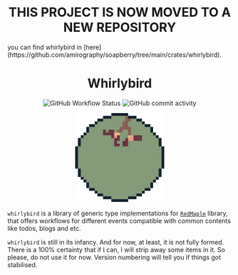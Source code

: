 <h1 align="center">
THIS PROJECT IS NOW MOVED TO A NEW REPOSITORY
</h1>
you can find whirlybird in [here](https://github.com/amirography/soapberry/tree/main/crates/whirlybird).

<h1 align="center">
Whirlybird
</h1>
<p align="center">
<img alt="GitHub Workflow Status" src="https://img.shields.io/github/actions/workflow/status/amirography/whirlybird/rust-clippy.yml?color=%233e8fb0&label=test&logo=Rust&logoColor=%23f6c177&style=for-the-badge"> <img alt="GitHub commit activity" src="https://img.shields.io/github/commit-activity/y/amirography/whirlybird?color=%23907aa9&logo=git&logoColor=%23b4637a&style=for-the-badge">
</p>

<p align="center">
<img width="200" src="./assets/whirlybird.gif" alt="a picture of a whirlybird falling  in the style of a pixel art">
</p>

<!-- cargo-rdme start -->

`whirlybird` is a library of generic type implementations for [`RedMaple`](https://crates.io/crates/redmaple) library, that offers workflows for different events compatible with common contents like todos, blogs and etc.

`whirlybird` is still in its infancy. And for now, at least, it is not fully formed.
There is a 100% certainty that if I can, I will strip away some items in it.
So please, do not use it for now. Version numbering will tell you if things got stabilised.

<!-- cargo-rdme end -->
